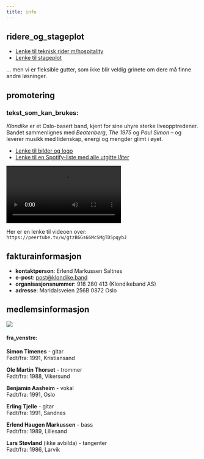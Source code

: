 ```yaml
---
title: info
---
```


## ridere_og_stageplot

- [Lenke til teknisk rider m/hospitality](https://www.dropbox.com/scl/fi/iuv64b8g9kma5r4jyyrln/Klondike-teknisk-rider-m-hospitality.pdf?rlkey=dlbbc5cm8qwkxfz8kmy3timmd&dl=0)
- [Lenke til stageplot](https://www.dropbox.com/scl/fi/xjym8zfuso9rukpspodck/Stageplot-Klondike.pdf?rlkey=umvpov73njgwkycc0e25pa65m&dl=0)

... men vi er fleksible gutter, som ikke blir veldig grinete om dere må finne andre løsninger.

## promotering

### tekst_som_kan_brukes:

_Klondike_ er et Oslo-basert band, kjent for sine uhyre sterke liveopptredener. Bandet sammenlignes med _Beatenberg_, *The 1975* og *Paul Simon* – og leverer musikk med lidenskap, energi og mengder glimt i øyet.

- [Lenke til bilder og logo](https://www.dropbox.com/scl/fo/053o3kp17v5o7fd9052vp/AEcKifU01F_LOMv91-TGXQc?rlkey=pucgsv4m4wbq0hvj78ct2xfln&dl=0)
- [Lenke til en Spotify-liste med alle utgitte låter](https://open.spotify.com/playlist/4dHv2C67d3RntiOcYkDoqO)

<video src="https://havn.blog/uploads/2024/klondike-reel-web.mp4" controls="controls" preload="metadata"></video>

Her er en lenke til videoen over: `https://peertube.tv/w/gtzB6Gs66McSMgTD5pqybJ`

## fakturainformasjon

- **kontaktperson**: Erlend Markussen Saltnes
- **e-post**: post@klondike.band
- **organisasjonsnummer**: 918 280 413 (Klondikeband AS)
- **adresse**: Maridalsveien 256B 0872 Oslo

## medlemsinformasjon

<img src="https://havn.blog/uploads/2024/fellesbilde-liggendeweb.webp">

#### fra_venstre:

**Simon Timenes** - gitar  
Født/fra: 1991, Kristiansand

**Ole Martin Thorset** - trommer  
Født/fra: 1988, Vikersund

**Benjamin Aasheim** - vokal  
Født/fra: 1991, Oslo

**Erling Tjelle** - gitar  
Født/fra: 1991, Sandnes

**Erlend Haugen Markussen** - bass  
Født/fra: 1989, Lillesand

**Lars Støvland** (ikke avbilda) - tangenter  
Født/fra: 1986, Larvik
